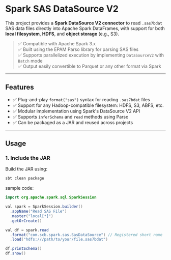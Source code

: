 # Spark SAS DataSource V2

This project provides a **Spark DataSource V2 connector** to read `.sas7bdat` SAS data files directly into Apache Spark DataFrames, with support for both **local filesystem**, **HDFS**, and **object storage** (e.g., S3).

> ✅ Compatible with Apache Spark 3.x  
> ✅ Built using the EPAM Parso library for parsing SAS files  
> ✅ Supports parallelized execution by implementing `DataSourceV2` with `Batch` mode  
> ✅ Output easily convertible to Parquet or any other format via Spark

---

## Features

- ✅ Plug-and-play `format("sas")` syntax for reading `.sas7bdat` files
- ✅ Support for any Hadoop-compatible filesystem: HDFS, S3, ABFS, etc.
- ✅ Modular implementation using Spark's DataSource V2 API
- ✅ Supports `inferSchema` and `read` methods using Parso
- ✅ Can be packaged as a JAR and reused across projects

---

## Usage

### 1. Include the JAR

Build the JAR using:

```bash
sbt clean package
```

sample code:
```java
import org.apache.spark.sql.SparkSession

val spark = SparkSession.builder()
  .appName("Read SAS File")
  .master("local[*]")
  .getOrCreate()

val df = spark.read
  .format("com.scb.spark.sas.SasDataSource") // Registered short name
  .load("hdfs:///path/to/your/file.sas7bdat")

df.printSchema()
df.show()

